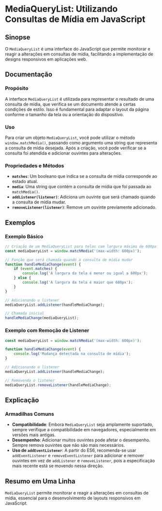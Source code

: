 <!--
Meta Description: # MediaQueryList: Utilizando Consultas de Mídia em JavaScript ## Sinopse O `MediaQueryList` é uma interface do JavaScript que permite monitorar e reag...
Meta Keywords: mediaquerylist, mídia, que, consulta, para
-->

# MediaQueryList: Utilizando Consultas de Mídia em JavaScript

## Sinopse
O `MediaQueryList` é uma interface do JavaScript que permite monitorar e reagir a alterações em consultas de mídia, facilitando a implementação de designs responsivos em aplicações web.

## Documentação
### Propósito
A interface `MediaQueryList` é utilizada para representar o resultado de uma consulta de mídia, que verifica se um documento atende a certas condições de estilo. Isso é fundamental para adaptar o layout da página conforme o tamanho da tela ou a orientação do dispositivo.

### Uso
Para criar um objeto `MediaQueryList`, você pode utilizar o método `window.matchMedia()`, passando como argumento uma string que representa a consulta de mídia desejada. Após a criação, você pode verificar se a consulta foi atendida e adicionar ouvintes para alterações.

### Propriedades e Métodos
- **`matches`**: Um booleano que indica se a consulta de mídia corresponde ao estado atual.
- **`media`**: Uma string que contém a consulta de mídia que foi passada ao `matchMedia()`.
- **`addListener(listener)`**: Adiciona um ouvinte que será chamado quando a consulta de mídia mudar.
- **`removeListener(listener)`**: Remove um ouvinte previamente adicionado.

## Exemplos
### Exemplo Básico
```javascript
// Criação de um MediaQueryList para telas com largura máxima de 600px
const mediaQueryList = window.matchMedia('(max-width: 600px)');

// Função que será chamada quando a consulta de mídia mudar
function handleMediaChange(event) {
    if (event.matches) {
        console.log('A largura da tela é menor ou igual a 600px');
    } else {
        console.log('A largura da tela é maior que 600px');
    }
}

// Adicionando o listener
mediaQueryList.addListener(handleMediaChange);

// Chamada inicial
handleMediaChange(mediaQueryList);
```

### Exemplo com Remoção de Listener
```javascript
const mediaQueryList = window.matchMedia('(max-width: 600px)');

function handleMediaChange(event) {
    console.log('Mudança detectada na consulta de mídia');
}

// Adicionando o listener
mediaQueryList.addListener(handleMediaChange);

// Removendo o listener
mediaQueryList.removeListener(handleMediaChange);
```

## Explicação
### Armadilhas Comuns
- **Compatibilidade**: Embora `MediaQueryList` seja amplamente suportado, sempre verifique a compatibilidade em navegadores, especialmente em versões mais antigas.
- **Desempenho**: Adicionar muitos ouvintes pode afetar o desempenho. Sempre remova ouvintes que não são mais necessários.
- **Uso de `addEventListener`**: A partir do ES6, recomenda-se usar `addEventListener` e `removeEventListener` para adicionar e remover ouvintes em vez de `addListener` e `removeListener`, pois a especificação mais recente está se movendo nessa direção.

## Resumo em Uma Linha
`MediaQueryList` permite monitorar e reagir a alterações em consultas de mídia, essencial para o desenvolvimento de layouts responsivos em JavaScript.